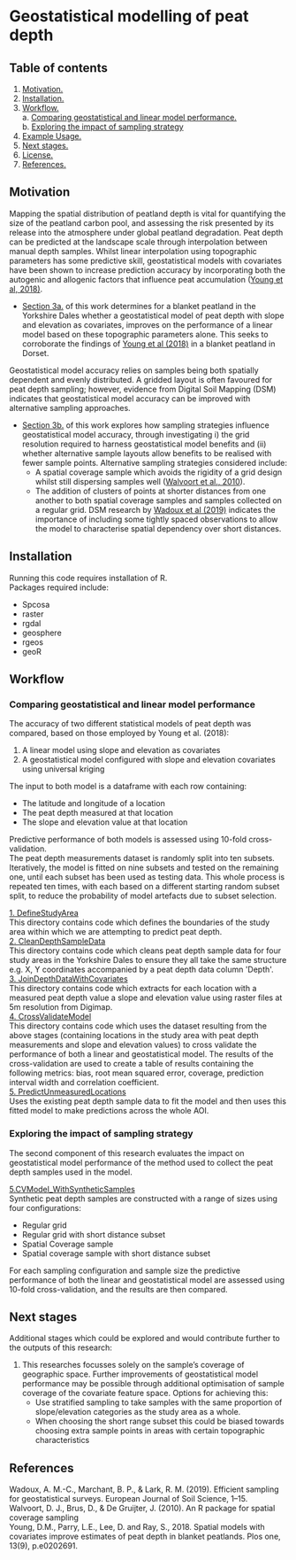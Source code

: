 # Geostatistical modelling of peat depth

## Table of contents

1. [ Motivation. ](#motiv)
2. [ Installation. ](#install)
3. [ Workflow. ](#workflow)  
  a. [ Comparing geostatistical and linear model performance. ](#workflowa)  
  b. [ Exploring the impact of sampling strategy ](#workflowb)  
4. [ Example Usage. ](#ex)
5. [ Next stages. ](#nextup)
6. [ License. ](#lic)
7. [ References. ](#ref)

<a name="motiv"></a>
## Motivation
Mapping the spatial distribution of peatland depth is vital for quantifying the size of the peatland carbon pool, and assessing the risk presented by its release into the atmosphere under global peatland degradation. Peat depth can be predicted at the landscape scale through interpolation between manual depth samples. Whilst linear interpolation using topographic parameters has some predictive skill, geostatistical models with covariates have been shown to increase prediction accuracy by incorporating both the autogenic and allogenic factors that influence peat accumulation ([Young et al, 2018)](#young2018). 

* [Section 3a.](#workflowa) of this work determines for a blanket peatland in the Yorkshire Dales whether a geostatistical model of peat depth with slope and elevation as covariates, improves on the performance of a linear model based on these topographic parameters alone. This seeks to corroborate the findings of [Young et al (2018)](#young2018) in a blanket peatland in Dorset.

Geostatistical model accuracy relies on samples being both spatially dependent and evenly distributed. A gridded layout is often favoured for peat depth sampling; however, evidence from Digital Soil Mapping (DSM) indicates that geostatistical model accuracy can be improved with alternative sampling approaches.

* [Section 3b.](#workflowa) of this work explores how sampling strategies influence geostatistical model accuracy, through investigating i) the grid resolution required to harness geostatistical model benefits and (ii) whether alternative sample layouts allow benefits to be realised with fewer sample points. Alternative sampling strategies considered include:
  * A spatial coverage sample which avoids the rigidity of a grid design whilst still dispersing samples well ([Walvoort et al., 2010](#walvoort2010)).
  * The addition of clusters of points at shorter distances from one another to both spatial coverage samples and samples collected on a regular grid. DSM research by [Wadoux et al (2019)](#wadoux2019) indicates the importance of including some tightly spaced observations to allow the model to characterise spatial dependency over short distances.


<a name="install"></a>
## Installation
Running this code requires installation of R.  
Packages required include:
* Spcosa
* raster
* rgdal
* geosphere
* rgeos
* geoR

<a name="workflow"></a>
## Workflow
<a name="workflowa"></a>
###  Comparing geostatistical and linear model performance
The accuracy of two different statistical models of peat depth was compared, based on those employed by Young et al. (2018):
1. A linear model using slope and elevation as covariates 
2. A geostatistical model configured with slope and elevation covariates using universal kriging

The input to both model is a dataframe with each row containing:
* The latitude and longitude of a location
* The peat depth measured at that location
* The slope and elevation value at that location

Predictive performance of both models is assessed using 10-fold cross-validation.  
The peat depth measurements dataset is randomly split into ten subsets. Iteratively, the model is fitted on nine subsets and tested on the remaining one, until each subset has been used as testing data. This whole process is repeated ten times, with each based on a different starting random subset split, to reduce the probability of model artefacts due to subset selection.  

<ins> 1. DefineStudyArea </ins>  
This directory contains code which defines the boundaries of the study area within which we are attempting to predict peat depth.  
<ins> 2. CleanDepthSampleData </ins>  
This directory contains code which cleans peat depth sample data for four study areas in the Yorkshire Dales to ensure they all take the same structure e.g. X, Y coordinates accompanied by a peat depth data column 'Depth'.   
<ins> 3. JoinDepthDataWithCovariates </ins>  
This directory contains code which extracts for each location with a measured peat depth value a slope and elevation value using raster files at 5m resolution from Digimap.     
<ins> 4. CrossValidateModel </ins>  
This directory contains code which uses the dataset resulting from the above stages (containing locations in the study area with peat depth measurements and slope and elevation values) to cross validate the performance of both a linear and geostatistical model. The results of the cross-validation are used to create a table of results containing the following metrics: bias, root mean squared error, coverage, prediction interval width and correlation coefficient.   
<ins> 5. PredictUnmeasuredLocations </ins>  
Uses the existing peat depth sample data to fit the model and then uses this fitted model to make predictions across the whole AOI.  

<a name="workflowb"></a>
###  Exploring the impact of sampling strategy
The second component of this research evaluates the impact on geostatistical model performance of the method used to collect the peat depth samples used in the model. 

<ins> 5.CVModel_WithSyntheticSamples </ins>  
Synthetic peat depth samples are constructed with a range of sizes using four configurations:
* Regular grid
* Regular grid with short distance subset
* Spatial Coverage sample
* Spatial coverage sample with short distance subset

For each sampling configuration and sample size the predictive performance of both the linear and geostatistical model are assessed using 10-fold cross-validation, and the results are then compared.

<a name="nextup"></a>
## Next stages
Additional stages which could be explored and would contribute further to the outputs of this research:  
1. This researches focusses solely on the sample’s coverage of geographic space. Further improvements of geostatistical model performance may be possible through additional optimisation of sample coverage of the covariate feature space. Options for achieving this:
    * Use stratified sampling to take samples with the same proportion of slope/elevation categories as the study area as a whole. 
    * When choosing the short range subset this could be biased towards choosing extra sample points in areas with certain topographic characteristics

<a name="ref"></a>
## References
<a name="wadoux2019"></a>
Wadoux, A. M.-C., Marchant, B. P., & Lark, R. M. (2019). Efficient sampling for geostatistical surveys. European Journal of
Soil Science, 1–15.  
<a name="walvoort2010"></a>
Walvoort, D. J., Brus, D., & De Gruijter, J. (2010). An R package for spatial coverage sampling  
<a name="young2018"></a>
Young, D.M., Parry, L.E., Lee, D. and Ray, S., 2018. Spatial models with covariates improve estimates of peat depth in blanket peatlands. Plos one, 13(9), p.e0202691.

